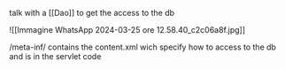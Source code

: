 talk with a [[Dao]] to get the access to the db 

![[Immagine WhatsApp 2024-03-25 ore 12.58.40_c2c06a8f.jpg]]


/meta-inf/ contains the content.xml wich specify how to access to the db 
and is in the servlet code 

